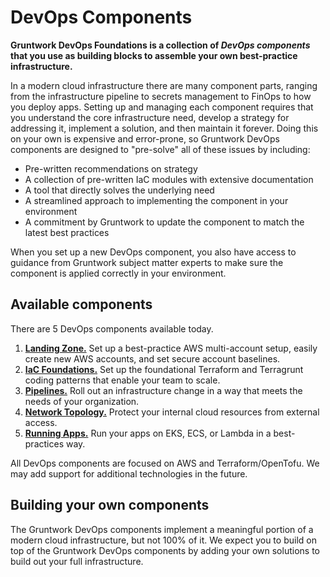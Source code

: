 # DevOps Components

**Gruntwork DevOps Foundations is a collection of _DevOps components_ that you use as building blocks to assemble your own best-practice infrastructure.**

In a modern cloud infrastructure there are many component parts, ranging from the infrastructure pipeline to secrets management to FinOps to how you deploy apps. Setting up and managing each component requires that you understand the core infrastructure need, develop a strategy for addressing it, implement a solution, and then maintain it forever. Doing this on your own is expensive and error-prone, so Gruntwork DevOps components are designed to "pre-solve" all of these issues by including:

- Pre-written recommendations on strategy
- A collection of pre-written IaC modules with extensive documentation
- A tool that directly solves the underlying need
- A streamlined approach to implementing the component in your environment
- A commitment by Gruntwork to update the component to match the latest best practices

When you set up a new DevOps component, you also have access to guidance from Gruntwork subject matter experts to make sure the component is applied correctly in your environment.

## Available components

There are 5 DevOps components available today.

1. **[Landing Zone.](/landing-zone)** Set up a best-practice AWS multi-account setup, easily create new AWS accounts, and set secure account baselines.
1. **[IaC Foundations.](../iac-foundations)** Set up the foundational Terraform and Terragrunt coding patterns that enable your team to scale.
1. **[Pipelines.](../pipelines)** Roll out an infrastructure change in a way that meets the needs of your organization.
1. **[Network Topology.](../network-topology)** Protect your internal cloud resources from external access.
1. **[Running Apps.](../running-apps)** Run your apps on EKS, ECS, or Lambda in a best-practices way.

All DevOps components are focused on AWS and Terraform/OpenTofu. We may add support for additional technologies in the future.

## Building your own components

The Gruntwork DevOps components implement a meaningful portion of a modern cloud infrastructure, but not 100% of it. We expect you to build on top of the Gruntwork DevOps components by adding your own solutions to build out your full infrastructure.


<!-- ##DOCS-SOURCER-START
{
  "sourcePlugin": "local-copier",
  "hash": "88e720adeb9b6ff01cd43ef0402d3ff5"
}
##DOCS-SOURCER-END -->
